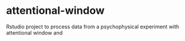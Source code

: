 # attentional-window
Rstudio project to process data from a psychophysical experiment with attentional window and 
